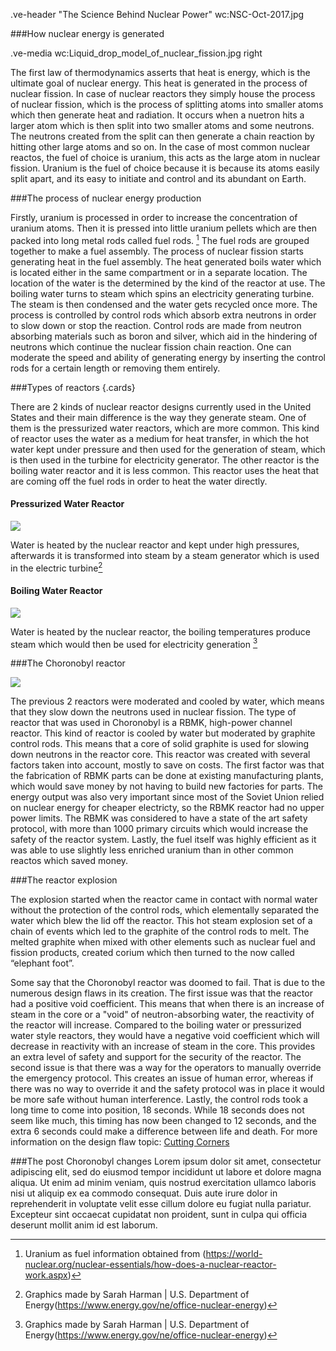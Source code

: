 .ve-header  "The Science Behind Nuclear Power" wc:NSC-Oct-2017.jpg




###How nuclear energy is generated

.ve-media wc:Liquid_drop_model_of_nuclear_fission.jpg right 

The first law of thermodynamics asserts that heat is energy, which is the ultimate goal of nuclear energy. This heat is generated in the process of nuclear fission. In case of nuclear reactors they simply house the process of nuclear fission, which is the process of splitting atoms into smaller atoms which then generate heat and radiation. It occurs when a nuetron hits a larger atom which is then split into two smaller atoms and some neutrons. The neutrons created from the split can then generate a chain reaction by hitting other large atoms and so on. In the case of most common nuclear reactos, the fuel of choice is uranium, this acts as the large atom in nuclear fission. Uranium is the fuel of choice because it is because its atoms easily split apart, and its easy to initiate and control and its abundant on Earth. 




###The process of nuclear energy production


Firstly, uranium is processed in order to increase the concentration of uranium atoms. Then it is pressed into little uranium pellets which are then packed into long metal rods called fuel rods. [^1] The fuel rods are grouped together to make a fuel assembly. The process of nuclear fission starts generating heat in the fuel assembly. The heat generated boils water which is located either in the same compartment or in a separate location. The location of the water is the determined by the kind of the reactor at use. The boiling water turns to steam which spins an electricity generating turbine. The steam is then condensed and the water gets recycled once more. The process is controlled by control rods which absorb extra neutrons in order to slow down or stop the reaction. Control rods are made from neutron absorbing materials such as boron and silver, which aid in the hindering of neutrons which continue the nuclear fission chain reaction. One can moderate the speed and ability of generating energy by inserting the control rods for a certain length or removing them entirely. 

###Types of reactors {.cards}

There are 2 kinds of nuclear reactor designs currently used in the United States and their main difference is the way they generate steam. One of them is the pressurized water reactors, which are more common. This kind of reactor uses the water as a medium for heat transfer, in which the hot water kept under pressure and then used for the generation of steam, which is then used in the turbine for electricity generator. The other reactor is the boiling water reactor and it is less common. This reactor uses the heat that are coming off the fuel rods in order to heat the water directly. 




#### Pressurized Water Reactor

![](https://www.energy.gov/sites/default/files/styles/full_article_width/public/2019/02/f59/Pressurized_Water_Reactor%201200%20x%20900-01_0.png?itok=0i6xJIWK)

Water is heated by the nuclear reactor and kept under high pressures, afterwards it is transformed into steam by a steam generator which is used in the electric turbine[^2]

#### Boiling Water Reactor

![](https://www.energy.gov/sites/default/files/styles/full_article_width/public/2019/02/f59/Boiling_Water_Reactor%201200%20x%20900-01_1.png?itok=3YaGV6RX)

Water is heated by the nuclear reactor, the boiling temperatures produce steam which would then be used for electricity generation [^2]

###The Choronobyl reactor 

![](https://www.researchgate.net/profile/Mukhtar-Rana-3/publication/331021511/figure/fig2/AS:725131873763329@1549896319147/RBMK-design-of-the-Chernobyl-nuclear-reactor.jpg) 

The previous 2 reactors were moderated and cooled by water, which means that they slow down the neutrons used in nuclear fission. The type of reactor that was used in Choronobyl is a RBMK, high-power channel reactor. This kind of reactor is cooled by water but moderated by graphite control rods. This means that a core of solid graphite is used for slowing down neutrons in the reactor core. This reactor was created with several factors taken into account, mostly to save on costs. The first factor was that the fabrication of RBMK parts can be done at existing manufacturing plants, which would save money by not having to build new factories for parts. The energy output was also very important since most of the Soviet Union relied on nuclear energy for cheaper electricty, so the RBMK reactor had no upper power limits. The RBMK was considered to have a state of the art safety protocol, with more than 1000 primary circuits which would increase the safety of the reactor system. Lastly, the fuel itself was highly efficient as it was able to use slightly less enriched uranium than in other common reactos which saved money. 


###The reactor explosion

The explosion started when the reactor came in contact with normal water without the protection of the control rods, which elementally separated the water which blew the lid off the reactor. This hot steam explosion set of a chain of events which led to the graphite of the control rods to melt. The melted graphite when mixed with other elements such as nuclear fuel and fission products, created corium which then turned to the now called “elephant foot”. 


Some say that the Choronobyl reactor was doomed to fail. That is due to the numerous design flaws in its creation. The first issue was that the reactor had a positive void coefficient. This means that when there is an increase of steam in the core or  a "void" of neutron-absorbing water, the reactivity of the reactor will increase. Compared to the  boiling water or pressurized water style reactors, they would have a negative void coefficient which will decrease in reactivity with an increase of steam in the core. This provides an extra level of safety and support for the security of the reactor. The second issue is that there was a way for the operators to manually override the emergency protocol. This creates an issue of human error, whereas if there was no way to override it and the safety protocol was in place it would be more safe without human interference. Lastly, the control rods took a long time to come into position, 18 seconds. While 18 seconds does not seem like much, this timing has now been changed to 12 seconds, and the extra 6 seconds could make a difference between life and death. 
For more information on the design flaw topic: [Cutting Corners]( https://ds-pages.swarthmore.edu/reactor-room/projects/cutting-corners/ )


###The post Choronobyl changes
Lorem ipsum dolor sit amet, consectetur adipiscing elit, sed do eiusmod tempor incididunt ut labore et dolore magna aliqua. Ut enim ad minim veniam, quis nostrud exercitation ullamco laboris nisi ut aliquip ex ea commodo consequat. Duis aute irure dolor in reprehenderit in voluptate velit esse cillum dolore eu fugiat nulla pariatur. Excepteur sint occaecat cupidatat non proident, sunt in culpa qui officia deserunt mollit anim id est laborum.


[^1]: Uranium as fuel information obtained from (https://world-nuclear.org/nuclear-essentials/how-does-a-nuclear-reactor-work.aspx)
[^2]: Graphics made by Sarah Harman | U.S. Department of Energy(https://www.energy.gov/ne/office-nuclear-energy)